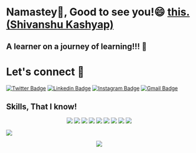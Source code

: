 # Namastey:pray:, Good to see you!😄 <a href="https://www.linkedin.com/in/shivanshu-kashyap-258431192/">this.(Shivanshu Kashyap)</a>
## A learner on a journey of learning!!! :walking:

<!--
http://i.imgur.com/tXSoThF.png (twitter icon with padding)-->
# Let's connect :handshake:
 [![Twitter Badge](https://img.shields.io/badge/-@ShivanshuKash11-1ca0f1?style=flat-circle&labelColor=1ca0f1&logo=twitter&logoColor=white&link=https://twitter.com/ShivanshuKash11)](https://twitter.com/ShivanshuKash11)  [![Linkedin Badge](https://img.shields.io/badge/-Shivanshu_Kashyap-blue?style=flat-circle&logo=Linkedin&logoColor=white&link=https://www.linkedin.com/in/shivanshu-kashyap-258431192/)](https://www.linkedin.com/in/shivanshu-kashyap-258431192/)  [![Instagram Badge](https://img.shields.io/badge/-@Shivanshu_Kashyap-red?style=circle&labelColor=red&logo=instagram&logoColor=white&link=https://www.instagram.com/shivanshu__kashyap/)](https://www.instagram.com/shivanshu__kashyap/) [![Gmail Badge](https://img.shields.io/badge/-kashyapshivanshu27@gmail.com-c14438?style=flat-circle&logo=Gmail&logoColor=white&link=mailto:kashyapshivanshu27@gmail.com)](mailto:kashyapshivanshu27@gmail.com) 
<h2>Skills, That I know!</h2>
<p align="center"><img src="https://img.icons8.com/color/60/000000/html-5.png"/>
<img src="https://img.icons8.com/color/60/000000/css3.png"/>
<img src="https://img.icons8.com/color/60/000000/javascript.png"/>
<img src="https://img.icons8.com/color/60/000000/python.png"/>
<img src="https://img.icons8.com/color/60/000000/c-programming.png"/>
<img src="https://img.icons8.com/color/60/000000/c-plus-plus-logo.png"/>
<img src="https://img.icons8.com/color/60/000000/bootstrap.png"/>
<img src="https://img.icons8.com/color/60/000000/git.png"/>
<img src="https://img.icons8.com/office/60/000000/console.png"/>
</p>
<img src="https://www.flaticon.com/free-icon/instagram_2111463"/>
<p align="center"><img src="https://github-readme-stats.vercel.app/api?username=kriyptor&show_icons=true&title_color=000000&icon_color=bb2acf&text_color=000000&bg_color=#000000"></p>

<!--
**kriyptor/kriyptor** is a ✨ _special_ ✨ repository because its `README.md` (this file) appears on your GitHub profile.

Here are some ideas to get you started:

- 🔭 I’m currently working on ...
- 🌱 I’m currently learning ...
- 👯 I’m looking to collaborate on ...
- 🤔 I’m looking for help with ...
- 💬 Ask me about ...
- 📫 How to reach me: ...
- 😄 Pronouns: ...
- ⚡ Fun fact: ...
-->
